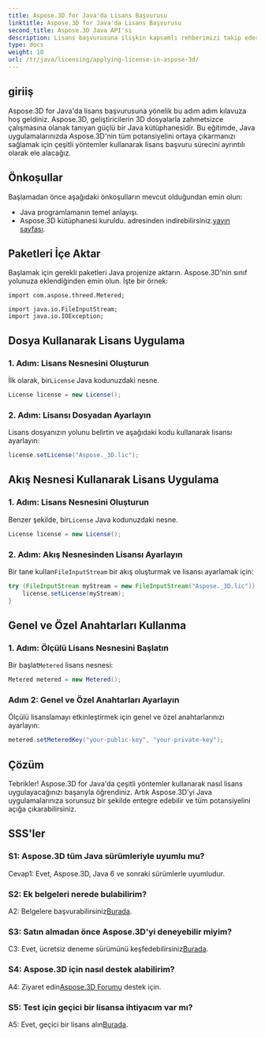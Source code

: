 ```yaml
---
title: Aspose.3D for Java'da Lisans Başvurusu
linktitle: Aspose.3D for Java'da Lisans Başvurusu
second_title: Aspose.3D Java API'si
description: Lisans başvurusuna ilişkin kapsamlı rehberimizi takip ederek Aspose.3D'nin Java uygulamalarındaki tüm potansiyelini ortaya çıkarın.
type: docs
weight: 10
url: /tr/java/licensing/applying-license-in-aspose-3d/
---
```

## giriiş

Aspose.3D for Java'da lisans başvurusuna yönelik bu adım adım kılavuza hoş geldiniz. Aspose.3D, geliştiricilerin 3D dosyalarla zahmetsizce çalışmasına olanak tanıyan güçlü bir Java kütüphanesidir. Bu eğitimde, Java uygulamalarınızda Aspose.3D'nin tüm potansiyelini ortaya çıkarmanızı sağlamak için çeşitli yöntemler kullanarak lisans başvuru sürecini ayrıntılı olarak ele alacağız.

## Önkoşullar

Başlamadan önce aşağıdaki önkoşulların mevcut olduğundan emin olun:

- Java programlamanın temel anlayışı.
-  Aspose.3D kütüphanesi kuruldu. adresinden indirebilirsiniz.[yayın sayfası](https://releases.aspose.com/3d/java/).

## Paketleri İçe Aktar

Başlamak için gerekli paketleri Java projenize aktarın. Aspose.3D'nin sınıf yolunuza eklendiğinden emin olun. İşte bir örnek:

```javaimport com.aspose.threed.License;
import com.aspose.threed.Metered;

import java.io.FileInputStream;
import java.io.IOException;
```

## Dosya Kullanarak Lisans Uygulama

### 1. Adım: Lisans Nesnesini Oluşturun

 İlk olarak, bir`License` Java kodunuzdaki nesne.

```java
License license = new License();
```

### 2. Adım: Lisansı Dosyadan Ayarlayın

Lisans dosyanızın yolunu belirtin ve aşağıdaki kodu kullanarak lisansı ayarlayın:

```java
license.setLicense("Aspose._3D.lic");
```

## Akış Nesnesi Kullanarak Lisans Uygulama

### 1. Adım: Lisans Nesnesini Oluşturun

 Benzer şekilde, bir`License` Java kodunuzdaki nesne.

```java
License license = new License();
```

### 2. Adım: Akış Nesnesinden Lisansı Ayarlayın

 Bir tane kullan`FileInputStream` bir akış oluşturmak ve lisansı ayarlamak için:

```java
try (FileInputStream myStream = new FileInputStream("Aspose._3D.lic")) {
    license.setLicense(myStream);
}
```

## Genel ve Özel Anahtarları Kullanma

### 1. Adım: Ölçülü Lisans Nesnesini Başlatın

 Bir başlat`Metered` lisans nesnesi:

```java
Metered metered = new Metered();
```

### Adım 2: Genel ve Özel Anahtarları Ayarlayın

Ölçülü lisanslamayı etkinleştirmek için genel ve özel anahtarlarınızı ayarlayın:

```java
metered.setMeteredKey("your-public-key", "your-private-key");
```

## Çözüm

Tebrikler! Aspose.3D for Java'da çeşitli yöntemler kullanarak nasıl lisans uygulayacağınızı başarıyla öğrendiniz. Artık Aspose.3D'yi Java uygulamalarınıza sorunsuz bir şekilde entegre edebilir ve tüm potansiyelini açığa çıkarabilirsiniz.

## SSS'ler

### S1: Aspose.3D tüm Java sürümleriyle uyumlu mu?

Cevap1: Evet, Aspose.3D, Java 6 ve sonraki sürümlerle uyumludur.

### S2: Ek belgeleri nerede bulabilirim?

 A2: Belgelere başvurabilirsiniz[Burada](https://reference.aspose.com/3d/java/).

### S3: Satın almadan önce Aspose.3D'yi deneyebilir miyim?

 C3: Evet, ücretsiz deneme sürümünü keşfedebilirsiniz[Burada](https://releases.aspose.com/).

### S4: Aspose.3D için nasıl destek alabilirim?

 A4: Ziyaret edin[Aspose.3D Forumu](https://forum.aspose.com/c/3d/18) destek için.

### S5: Test için geçici bir lisansa ihtiyacım var mı?

 A5: Evet, geçici bir lisans alın[Burada](https://purchase.aspose.com/temporary-license/).